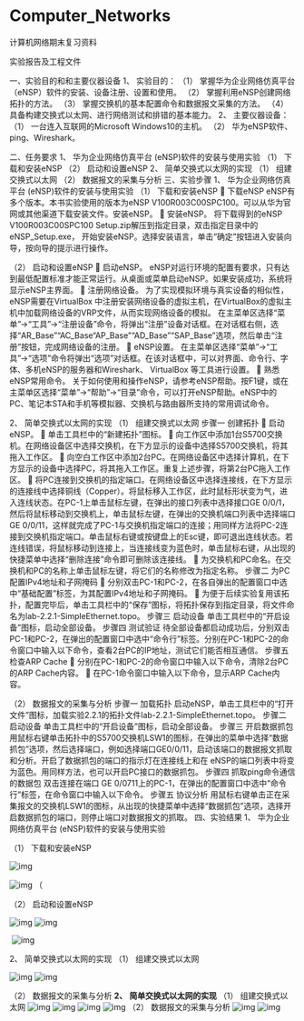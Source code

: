 # Computer_Networks
 计算机网络期末复习资料

实验报告及工程文件

一、实验目的和和主要仪器设备
1、	实验目的：
（1）	掌握华为企业网络仿真平台（eNSP）软件的安装、设备注册、设置和使用。
（2）	掌握利用eNSP创建网络拓扑的方法。
（3）	掌握交换机的基本配置命令和数据报文采集的方法。
（4）	具备构建交换式以太网、进行网络测试和排错的基本能力。
2、	主要仪器设备：
（1）	一台连入互联网的Microsoft Windows10的主机。
（2）	华为eNSP软件、ping、Wireshark。

二、任务要求
1、	华为企业网络仿真平台 (eNSP)软件的安装与使用实验
（1）	下载和安装eNSP
（2）	启动和设置eNSP
2、	简单交换式以太网的实现
（1）	组建交换式以太网
（2）	数据报文的采集与分析
三、实验步骤
1、	华为企业网络仿真平台 (eNSP)软件的安装与使用实验
（1）	下载和安装eNSP
	下载eNSP
eNSP有多个版本。本书实验使用的版本为eNSP V100R003C00SPC100。可以从华为官网或其他渠道下载安装文件。安装eNSP。
	安装eNSP。
将下载得到的eNSP V100R003C00SPC100 Setup.zip解压到指定目录，双击指定目录中的 eNSP_Setup.exe， 开始安装eNSP。选择安装语言，单击“确定”按钮进入安装向导，按向导的提示进行操作。


（2）	启动和设置eNSP
	启动eNSP。
eNSP对运行环境的配置有要求，只有达到最低配置标准才能正常运行。从桌面或菜单启动eNSP。如果安装成功，系统将显示eNSP主界面。
	注册网络设备。
为了实现模拟环境与真实设备的相似性，eNSP需要在VirtualBox 中注册安装网络设备的虚拟主机，在VirtualBox的虚拟主机中加载网络设备的VRP文件，从而实现网络设备的模拟。
在主菜单区选择“菜单”→“工具”→“注册设备”命令，将弹出“注册”设备对话框。在对话框右侧，选择“AR_Base”“AC_Base“AP_Base”“AD_Base”“SAP_Base”选项，然后单击“注册”按钮，完成网络设备的注册。
	eNSP设置。
在主菜单区选择“菜单”→“工具”→“选项”命令将弹出“选项”对话框。在该对话框中，可以对界面、命令行、字体、多机eNSP的服务器和Wireshark、 VirtualBox 等工具进行设置。
	熟悉eNSP常用命令。
关于如何使用和操作eNSP，请参考eNSP帮助。按F1键，或在主菜单区选择“菜单”→“帮助”→“目录”命令，可以打开eNSP帮助。eNSP中的PC、笔记本STA和手机等模拟器、交换机与路由器所支持的常用调试命令。



2、	简单交换式以太网的实现
（1）	组建交换式以太网
步骤一	创建拓扑
	启动eNSP。
	单击工具栏中的“新建拓扑”图标。
	向工作区中添加1台S5700交换机。在网络设备区中选择交换机，在下方显示的设备中选择S5700交换机，将其拖入工作区。
	向空白工作区中添加2台PC。在网络设备区中选择计算机，在下方显示的设备中选择PC，将其拖入工作区。重复上述步骤，将第2台PC拖入工作区。
	将PC连接到交换机的指定端口。在网络设备区中选择连接线，在下方显示的连接线中选择铜线（Copper）。将鼠标移入工作区，此时鼠标形状变为气，进入连线状态。在PC-1上单击鼠标左键，在弹出的接口列表中选择接口GE 0/0/1，然后将鼠标移动到交换机上，单击鼠标左键，在弹出的交换机端口列表中选择端口GE 0/0/11，这样就完成了PC-1与交换机指定端口的连接；用同样方法将PC-2连接到交换机指定端口。单击鼠标右键或按键盘上的Esc键，即可退出连线状态。若连线错误，将鼠标移动到连接上，当连接线变为蓝色时，单击鼠标右键，从出现的快捷菜单中选择“删除连接”命令即可删除该连接线。
	为交换机和PC命名。在交换机和PC的名称上单击鼠标左键，将它们的名称修改为指定名称。
步骤二	为PC配置IPv4地址和子网掩码
	分别双击PC-1和PC-2，在各自弹出的配置窗口中选中“基础配置”标签，为其配置IPv4地址和子网掩码。
	为便于后续实验复用该拓扑，配置完毕后，单击工具栏中的“保存”图标，将拓扑保存到指定目录，将文件命名为lab-2.2.1-SimpleEthernet.topo。
步骤三	启动设备
单击工具栏中的“开启设备”图标，启动全部设备。
步骤四	测试验证
待全部设备都启动成功后，分别双击PC-1和PC-2，在弹出的配置窗口中选中“命令行”标签。分别在PC-1和PC-2的命令窗口中输入以下命令，查看2台PC的IP地址，测试它们能否相互通信。
步骤五	检查ARP Cache
	分别在PC-1和PC-2的命令窗口中输入以下命令，清除2台PC的ARP Cache内容。
	在PC-1命令窗口中输入以下命令，显示ARP Cache内容。


（2）	数据报文的采集与分析
步骤一	加载拓扑
启动eNSP，单击工具栏中的“打开文件”图标，加载实验2.2.1的拓扑文件lab-2.2.1-SimpleEthernet.topo。
步骤二	启动设备
单击工具栏中的“开启设备”图标，启动全部设备。
步骤三	开启数据抓包
用鼠标右键单击拓扑中的S5700交换机LSW1的图标，在弹出的菜单中选择“数据抓包”选项，然后选择端口，例如选择端口GE0/0/11，启动该端口的数据报文抓取和分析。开启了数据抓包的端口的指示灯在连接线上和在 eNSP的端口列表中将变为蓝色。用同样方法，也可以开启PC接口的数据抓包。
步骤四	抓取ping命令通信的数据包
双击连接在端口  GE  0/0711上的PC-1，在弹出的配置窗口中选中“命令行”标签，在命令窗口中输入以下命令。
步骤五	协议分析
用鼠标右键单击正在采集报文的交换机LSW1的图标，从出现的快捷菜单中选择“数据抓包”选项，选择开启数据抓包的端口，则停止端口对数据报文的抓取。
四、实验结果
1、	华为企业网络仿真平台 (eNSP)软件的安装与使用实验


（1）	下载和安装eNSP

 ![img](./assets/clip_image002-1687846686433-34-1687846963426-51.gif)

  ![img](./assets/clip_image004-1687846686433-35.gif)                    （




（2）	启动和设置eNSP



![img](./assets/clip_image006-1687846686434-36.gif)  ![img](./assets/clip_image008-1687846686434-37.gif)

​              ![img](./assets/clip_image010.gif)



2、	简单交换式以太网的实现
（1）	组建交换式以太网

  ![img](./assets/clip_image012.gif) ![img](./assets/clip_image014.gif)  

 

 

（2）	数据报文的采集与分析 
   **2、**     **简单交换式以太网的实现**  （1）       组建交换式以太网  ![img](./assets/clip_image016.gif)  ![img](./assets/clip_image018.gif)  ![img](./assets/clip_image020.gif)  ![img](./assets/clip_image022.gif)     （2）       数据报文的采集与分析  ![img](./assets/clip_image024.gif)  ![img](./assets/clip_image026.gif)  
